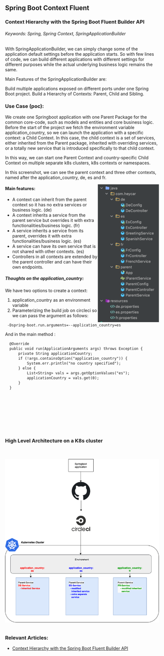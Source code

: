## Spring Boot Context Fluent
### Context Hierarchy with the Spring Boot Fluent Builder API
###### Keywords: Spring, Spring Context, SpringApplicationBuilder


With SpringApplicationBuilder, we can simply change some of the application default settings before the application starts. So with few lines of code, we can build different applications with different settings for different purposes while the actual underlying business logic remains the same.

Main Features of the SpringApplicationBuilder are:

Build multiple applications exposed on different ports under one Spring Boot project.
Build a Hierarchy of Contexts:  Parent, Child and Sibling.

### Use Case (poc):

We create one Springboot application with one Parent Package for the common core-code, such as models and entities and core business logic. Before the start of the project we fetch the environment variable application_country, so we can launch the application with a specific context: a Child Context. In this case, the child context is a set of services, either inherited from the Parent package, inherited with overriding services, or a totally new service that is introduced specifically to that child context.  

In this way, we can start one Parent Context and country-specific Child Context on multiple separate k8s clusters, k8s contexts or namespaces.  

In this screenshot, we can see the parent context and three other contexts, named after the application_country, de, es and fr.

<img align="right" width="200" height="451" src="Hierarchy.png">

#### Main features:
* A context can inherit from the parent context so it has no extra services or business logic. (de)
* A context inherits a service from the parent service but overrides it with extra functionalities/business logic. (fr)
* A service inherits a service from its parent, overrides it with extra functionalities/business logic. (es)
* A service can have its own service that is not shared with other contexts. (es)
* Controllers in all contexts are extended by the parent controller and can have their own endpoints.

##### Thoughts on the application_country:
We have two options to create a context: 
1. application_country as an environment variable
2. Parameterizing the build job on circleci so we can pass the argument as follows: 
  ```
   -Dspring-boot.run.arguments=--application_country=es
  ```
  And in the main method :
  
  ```
    @Override
    public void run(ApplicationArguments args) throws Exception {
        private String applicationCountry;
        if (!args.containsOption("application_country")) {
            System.err.println("no country specified");
        } else {
            List<String> vals = args.getOptionValues("es");
            applicationCountry = vals.get(0);
        }
    }

  ```

<br/>
<br/>
<br/>
<br/>
<br/>
<br/>
<br/>

### High Level Architecture on a K8s cluster
<br/>
<br/>

<img align="center" src="Internationalised Applications.png">

<br/>
<br/>

### Relevant Articles:

- [Context Hierarchy with the Spring Boot Fluent Builder API](https://www.baeldung.com/spring-boot-context-hierarchy)

